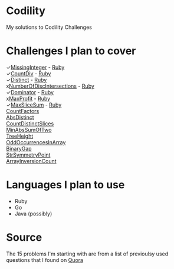 # Codility
My solutions to Codility Challenges

# Challenges I plan to cover
✓[MissingInteger](https://codility.com/c/intro/demo6BVXVY-CGJ) - [Ruby](https://github.com/etdev/codility/blob/master/2_missing_integer/2-missing_integer.rb)   
✓[CountDiv](https://codility.com/c/intro/demoX9JSRZ-QQG) - [Ruby](https://github.com/etdev/codility/blob/master/3_count_div/3-count_div.rb)   
✓[Distinct](https://codility.com/c/intro/demoU6SZNX-38Z) - [Ruby](https://github.com/etdev/codility/blob/master/4_distinct/4-distinct.rb)   
x[NumberOfDiscIntersections](https://codility.com/c/intro/demoMH82Z4-QKM) - [Ruby](https://github.com/etdev/codility/blob/master/1_disc_intersections/disc_intersections.rb)   
✓[Dominator](https://codility.com/c/intro/demoZUVD57-U7D) - [Ruby](https://github.com/etdev/codility/blob/master/5_dominator/5-dominator.rb)   
x[MaxProfit](https://codility.com/c/intro/demoCEAQSR-XEZ) - [Ruby](https://github.com/etdev/codility/blob/master/6_max_profit/6-max_profit.rb)   
✓[MaxSliceSum](https://codility.com/c/intro/demoP4TUSK-WWZ) - [Ruby](https://github.com/etdev/codility/blob/master/7_max_slice_sum/7-max_slice_sum.rb)   
[CountFactors](https://codility.com/c/intro/demoPW3H22-QNC)   
[AbsDistinct](https://codility.com/c/intro/demoTYRQTX-B25)   
[CountDistinctSlices](https://codility.com/c/intro/demo3UPJJN-JFS)   
[MinAbsSumOfTwo](https://codility.com/c/intro/demoR6Z92U-2U2)   
[TreeHeight](https://codility.com/c/intro/demoDGKJZ9-6GM)   
[OddOccurrencesInArray](https://codility.com/c/intro/demoHP5ZER-V38)   
[BinaryGap](https://codility.com/c/intro/demoX5TN4R-4MB)   
[StrSymmetryPoint](https://codility.com/c/intro/demoSV6VNG-JN5)   
[ArrayInversionCount](https://codility.com/c/intro/demo8FZFMR-FY4)   

# Languages I plan to use
* Ruby
* Go
* Java (possibly)

# Source
The 15 problems I'm starting with are from a list of previoulsy used questions that I found on [Quora](http://www.quora.com/What-is-Codility-and-how-can-one-make-the-best-use-of-it)




